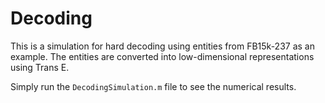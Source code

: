 # Decoding
This is a simulation for hard decoding using entities from FB15k-237 as an example. The entities are converted into low-dimensional representations using Trans E.

Simply run the `DecodingSimulation.m` file to see the numerical results. 
